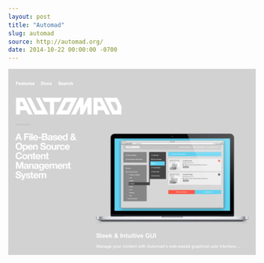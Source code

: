 ```yaml
---
layout: post
title: "Automad"
slug: automad
source: http://automad.org/
date: 2014-10-22 00:00:00 -0700
---
```


<img src="/assets/img/screenshots/automad.jpg">
